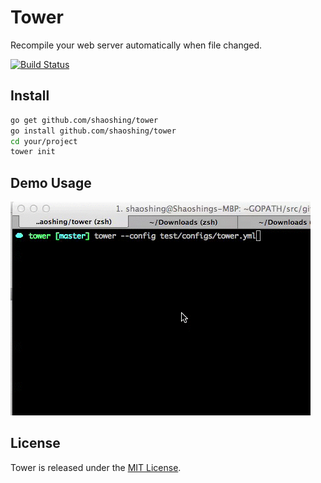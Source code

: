 # Tower

Recompile your web server automatically when file changed.

[![Build Status](https://travis-ci.org/shaoshing/tower.png?branch=master)](https://travis-ci.org/shaoshing/tower)

## Install
```bash
go get github.com/shaoshing/tower
go install github.com/shaoshing/tower
cd your/project
tower init
```

## Demo Usage

![Demo Usage](site/demo.gif)

## License

Tower is released under the [MIT License](http://www.opensource.org/licenses/MIT).
